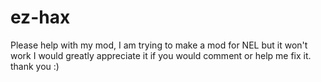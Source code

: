 # ez-hax
Please help with my mod, I am trying to make a mod for NEL but it won't work
I would greatly appreciate it if you would comment or help me fix it.
thank you :)
